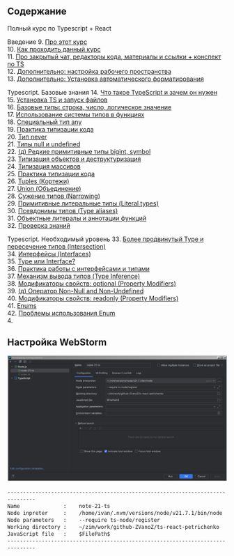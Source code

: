 ## Содержание

Полный курс по Typescript + React

Введение
9. [Про этот курс](https://campfire-school.com/courses/polnyy-kurs-po-typescript-react/episode/9)  
10. [Как проходить данный курс](https://campfire-school.com/courses/polnyy-kurs-po-typescript-react/episode/10)  
11. [Про закрытый чат, редакторы кода, материалы и ссылки + конспект по TS](https://campfire-school.com/courses/polnyy-kurs-po-typescript-react/episode/11)  
12. [Дополнительно: настройка рабочего пространства](https://campfire-school.com/courses/polnyy-kurs-po-typescript-react/episode/12)  
13. [Дополнительно: Установка автоматического форматирования](https://campfire-school.com/courses/polnyy-kurs-po-typescript-react/episode/13)  

Typescript. Базовые знания
14. [Что такое TypeScript и зачем он нужен](https://campfire-school.com/courses/polnyy-kurs-po-typescript-react/episode/14)  
15. [Установка TS и запуск файлов](https://campfire-school.com/courses/polnyy-kurs-po-typescript-react/episode/15)  
16. [Базовые типы: строка, число, логическое значение](https://campfire-school.com/courses/polnyy-kurs-po-typescript-react/episode/16)  
17. [Использование системы типов в функциях](https://campfire-school.com/courses/polnyy-kurs-po-typescript-react/episode/17)  
18. [Специальный тип any](https://campfire-school.com/courses/polnyy-kurs-po-typescript-react/episode/18)  
19. [Практика типизации кода](https://campfire-school.com/courses/polnyy-kurs-po-typescript-react/episode/19)  
20. [Тип never](https://campfire-school.com/courses/polnyy-kurs-po-typescript-react/episode/20)  
21. [Типы null и undefined](https://campfire-school.com/courses/polnyy-kurs-po-typescript-react/episode/21)  
22. [(д) Редкие примитивные типы bigint, symbol](https://campfire-school.com/courses/polnyy-kurs-po-typescript-react/episode/22)  
23. [Типизация объектов и деструктуризация](https://campfire-school.com/courses/polnyy-kurs-po-typescript-react/episode/23)  
24. [Типизация массивов](https://campfire-school.com/courses/polnyy-kurs-po-typescript-react/episode/24)  
25. [Практика типизации кода](https://campfire-school.com/courses/polnyy-kurs-po-typescript-react/episode/25)  
26. [Tuples (Кортежи)](https://campfire-school.com/courses/polnyy-kurs-po-typescript-react/episode/26)  
27. [Union (Объединение)](https://campfire-school.com/courses/polnyy-kurs-po-typescript-react/episode/27)  
28. [Сужение типов (Narrowing)](https://campfire-school.com/courses/polnyy-kurs-po-typescript-react/episode/28)  
29. [Примитивные литеральные типы (Literal types)](https://campfire-school.com/courses/polnyy-kurs-po-typescript-react/episode/29)  
30. [Псевдонимы типов (Type aliases)](https://campfire-school.com/courses/polnyy-kurs-po-typescript-react/episode/30)  
31. [Объектные литералы и аннотации функций](https://campfire-school.com/courses/polnyy-kurs-po-typescript-react/episode/31)  
32. [Проверка знаний](https://campfire-school.com/courses/polnyy-kurs-po-typescript-react/episode/32)  

Typescript. Необходимый уровень
33. [Более продвинутый Type и пересечение типов (Intersection)](https://campfire-school.com/courses/polnyy-kurs-po-typescript-react/episode/33)  
34. [Интерфейсы (Interfaces)](https://campfire-school.com/courses/polnyy-kurs-po-typescript-react/episode/34)  
35. [Type или Interface?](https://campfire-school.com/courses/polnyy-kurs-po-typescript-react/episode/35)  
36. [Практика работы с интерфейсами и типами](https://campfire-school.com/courses/polnyy-kurs-po-typescript-react/episode/36)  
37. [Механизм вывода типов (Type Inference)](https://campfire-school.com/courses/polnyy-kurs-po-typescript-react/episode/37)  
38. [Модификаторы свойств: optional (Property Modifiers)](https://campfire-school.com/courses/polnyy-kurs-po-typescript-react/episode/38)  
39. [(д) Оператор Non-Null and Non-Undefined](https://campfire-school.com/courses/polnyy-kurs-po-typescript-react/episode/39)  
40. [Модификаторы свойств: readonly (Property Modifiers)](https://campfire-school.com/courses/polnyy-kurs-po-typescript-react/episode/40)  
41. [Enums](https://campfire-school.com/courses/polnyy-kurs-po-typescript-react/episode/41)  
42. [Проблемы использования Enum](https://campfire-school.com/courses/polnyy-kurs-po-typescript-react/episode/42)  
4. []()  

## Настройка WebStorm

![settings-webstorm-ts.png](settings%2Fwebstorm%2Fsettings-webstorm-ts.png)
````text
-------------------------------------------------------------------------------
Name              :    note-21-ts
Node inpreter     :    /home/ivan/.nvm/versions/node/v21.7.1/bin/node
Node parameters   :    --require ts-node/register
Working directory :    ~/zim/work/github-ZVanoZ/ts-react-petrichenko
JavaScript file   :    $FilePath$
-------------------------------------------------------------------------------
````